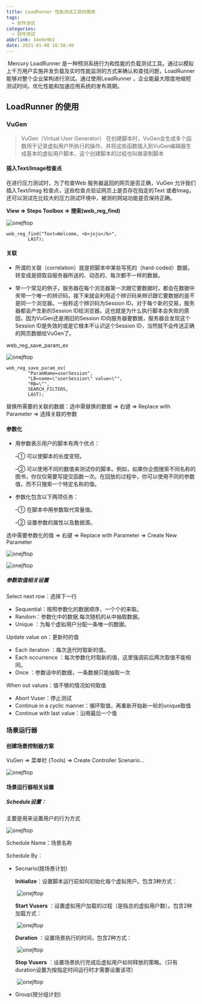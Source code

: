 ```yaml
---
title: LoadRunner 性能测试工具的使用
tags:
  - 软件测试
categories:
  - 软件测试
abbrlink: 34e6e9b1
date: 2021-01-08 16:58:49
---
```


​		Mercury LoadRunner 是一种预测系统行为和性能的负载测试工具。通过以模拟上千万用户实施并发负载及实时性能监测的方式来确认和查找问题，LoadRunner 能够对整个企业架构进行测试。通过使用LoadRunner ，企业能最大限度地缩短测试时间，优化性能和加速应用系统的发布周期。

<!-- more -->

## LoadRunner 的使用

### VuGen

> VuGen（Virtual User Generator） 在创建脚本时，VuGen会生成多个函数用于记录虚拟用户所执行的操作，并将这些函数插入到VuGen编辑器生成基本的虚拟用户脚本，这个创建脚本的过程也叫做录制脚本



#### 插入Text/Image检查点

在进行压力测试时，为了检查Web 服务器返回的网页是否正确，VuGen 允许我们插入Text/Imag 检查点，这些检查点验证网页上是否存在指定的Text 或者Imag，还可以测试在比较大的压力测试环境中，被测的网站功能是否保持正确。

**View => Steps Toolbox => 搜索(web_reg_find)**

![onejftop](http://onejftop-image.test.upcdn.net/%E8%BD%AF%E4%BB%B6%E6%B5%8B%E8%AF%95/20210108-01.png)

```
web_reg_find("Text=Welcome, <b>jojo</b>",
		LAST);
```

#### 关联

* 所谓的关联（correlation）就是把脚本中某些写死的（hard-coded）数据，转变成是撷取自服务器所送的、动态的、每次都不一样的数据。

* 举一个常见的例子，服务器在每个浏览器第一次跟它要数据时，都会在数据中夹带一个唯一的辨识码，接下来就会利用这个辨识码来辨识跟它要数据的是不是同一个浏览器。一般称这个辨识码为Session ID。对于每个新的交易，服务器都会产生新的Session ID给浏览器。这也就是为什么执行脚本会失败的原因，因为VuGen还是用旧的Session ID向服务器要数据，服务器会发现这个Session ID是失效的或是它根本不认识这个Session ID，当然就不会传送正确的网页数据给VuGen了。

web_reg_save_param_ex

![onejftop](http://onejftop-image.test.upcdn.net/%E8%BD%AF%E4%BB%B6%E6%B5%8B%E8%AF%95/20210108-02.png)

```
web_reg_save_param_ex(
		"ParamName=userSession",
		"LB=name=\"userSession\" value=\"",
		"RB=\"",
		SEARCH_FILTERS,
		LAST);
```

替换所需要的关联的数据：选中需替换的数据 => 右键 => Replace with Parameter => 选择关联的参数

#### 参数化

* 用参数表示用户的脚本有两个优点：

  –① 可以使脚本的长度变短。

  –② 可以使用不同的数值来测试你的脚本。例如，如果你企图搜索不同名称的图书，你仅仅需要写提交函数一次。在回放的过程中，你可以使用不同的参数值，而不只搜索一个特定名称的值。

* 参数化包含以下两项任务：

  –① 在脚本中用参数取代常量值。

  –② 设置参数的属性以及数据源。

选中需要参数化的值 => 右键 => Replace with Parameter => Create New Parameter

![onejftop](http://onejftop-image.test.upcdn.net/%E8%BD%AF%E4%BB%B6%E6%B5%8B%E8%AF%95/20210108-03.png)

![onejftop](http://onejftop-image.test.upcdn.net/%E8%BD%AF%E4%BB%B6%E6%B5%8B%E8%AF%95/20210109-01.png)

##### 参数取值相关设置

Select next row：选择下一行

* Sequential：按照参数化的数据顺序，一个个的来取。
* Random：参数化中的数据,每次随机的从中抽取数据。
* Unique ：为每个虚拟用户分配一条唯一的数据。

Update value on：更新时的值

* Each iteration ：每次迭代时取新的值。
* Each occurrence ：每次参数化时取新的值，这里强调前后两次取值不能相同。
* Once ：参数话中的数据，一条数据只能抽取一次

When out values：值不够的情况如何取值

* Abort Vuser：停止测试
* Continue in a cyclic manner：循环取值，再重新开始新一轮的unique取值
* Continue with last value：沿用最后一个值

### 场景运行器

#### 创建场景控制器方案

VuGen => 菜单栏 (Tools) => Create Controller Scenario...

![onejftop](http://onejftop-image.test.upcdn.net/%E8%BD%AF%E4%BB%B6%E6%B5%8B%E8%AF%95/20210109-02.png)

#### 场景运行器相关设置

##### Schedule设置：

主要是用来设置用户的行为方式

![onejftop](http://onejftop-image.test.upcdn.net/%E8%BD%AF%E4%BB%B6%E6%B5%8B%E8%AF%95/20210109-03.png)

Schedule Name：场景名称

Schedule By：

* Secnario(按场景计划)

  **Initialize**：设置脚本运行前如何初始化每个虚拟用户。包含3种方式：

  ​    ![onejftop](http://onejftop-image.test.upcdn.net/%E8%BD%AF%E4%BB%B6%E6%B5%8B%E8%AF%95/20210109-04.png)

   **Start Vusers** ：设置虚拟用户加载的过程（是指总的虚拟用户数）。包含2种加载方式：

  ​     ![onejftop](http://onejftop-image.test.upcdn.net/%E8%BD%AF%E4%BB%B6%E6%B5%8B%E8%AF%95/20210109-05.png)

   **Duration** ：设置场景执行的时间，包含2种方式：

  ​     ![onejftop](http://onejftop-image.test.upcdn.net/%E8%BD%AF%E4%BB%B6%E6%B5%8B%E8%AF%95/20210109-06.png)

   **Stop Vusers** ：设置场景执行完成后虚拟用户如何释放的策略。（只有duration设置为按指定时间运行时才需要设置该项）

  ​    ![onejftop](http://onejftop-image.test.upcdn.net/%E8%BD%AF%E4%BB%B6%E6%B5%8B%E8%AF%95/20210109-07.png)

* Group(按分组计划)




